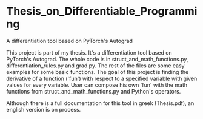 # Thesis_on_Differentiable_Programming
A differentiation tool based on PyTorch's Autograd

This project is part of my thesis. It's a differentiation tool based on PyTorch's Autograd. The whole code is in struct_and_math_functions.py, differentiation_rules.py and grad.py. The rest of the files are some easy examples for some basic functions. The goal of this project is finding the derivative of a function ('fun') with respect to a specified variable with given values for every variable. User can compose his own 'fun' with the math functions from struct_and_math_functions.py and Python's operators.

Although there is a full documentation for this tool in greek (Thesis.pdf), an english version is on process.
